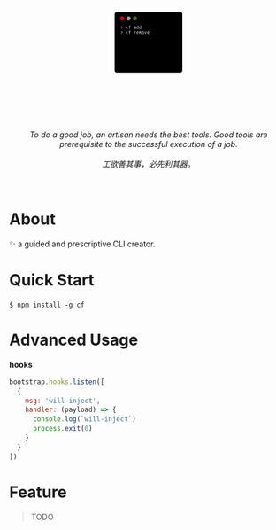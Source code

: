 <h1 align="center">
  <br>
	<img width="128" src="media/logo.png" alt="cf">
  <br>
  <br>
  <br>
</h1>

<p align="center">
<em>To do a good job, an artisan needs the best tools. Good tools are prerequisite to the successful execution of a job.</em>
<br>
<br>
<em>工欲善其事，必先利其器。</em>
<br>
<br>
<br>
</p>

# About

✨ a guided and prescriptive CLI creator.

# Quick Start

```
$ npm install -g cf
```

# Advanced Usage

**hooks**

```javascript
bootstrap.hooks.listen([
  {
    msg: 'will-inject',
    handler: (payload) => {
      console.log(`will-inject`)
      process.exit(0)
    }
  }
])
```

# Feature

> TODO
